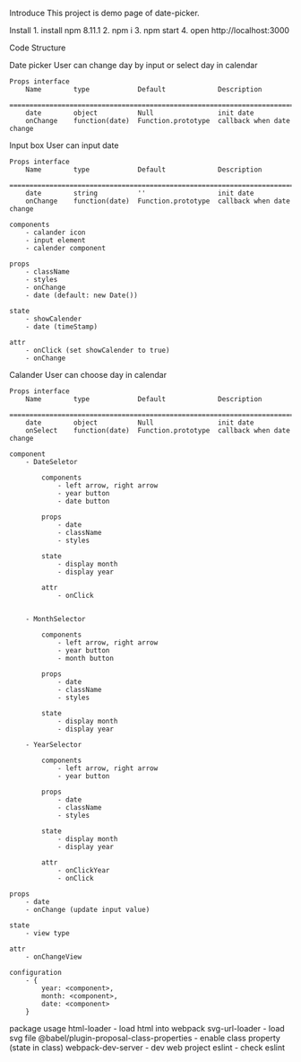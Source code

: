 Introduce
    This project is demo page of date-picker.

Install
    1. install npm 8.11.1
    2. npm i
    3. npm start
    4. open http://localhost:3000

Code Structure

Date picker
    User can change day by input or select day in calendar

    Props interface
        Name        type            Default             Description
        =========================================================================
        date        object          Null                init date
        onChange    function(date)  Function.prototype  callback when date change

Input box
    User can input date

    Props interface
        Name        type            Default             Description
        =========================================================================
        date        string          ''                  init date
        onChange    function(date)  Function.prototype  callback when date change

    components
        - calander icon
        - input element
        - calender component

    props
        - className
        - styles
        - onChange
        - date (default: new Date())

    state
        - showCalender
        - date (timeStamp)

    attr
        - onClick (set showCalender to true)
        - onChange

Calander
    User can choose day in calendar

    Props interface
        Name        type            Default             Description
        =========================================================================
        date        object          Null                init date
        onSelect    function(date)  Function.prototype  callback when date change

    component
        - DateSeletor

            components
                - left arrow, right arrow
                - year button
                - date button

            props
                - date
                - className
                - styles

            state
                - display month
                - display year

            attr
                - onClick


        - MonthSelector

            components
                - left arrow, right arrow
                - year button
                - month button

            props
                - date
                - className
                - styles

            state
                - display month
                - display year

        - YearSelector

            components
                - left arrow, right arrow
                - year button

            props
                - date
                - className
                - styles

            state
                - display month
                - display year

            attr
                - onClickYear
                - onClick

    props
        - date
        - onChange (update input value)

    state
        - view type

    attr
        - onChangeView

    configuration
        - {
            year: <component>,
            month: <component>,
            date: <component>
        }

package usage
    html-loader - load html into webpack
    svg-url-loader - load svg file
    @babel/plugin-proposal-class-properties - enable class property (state in class)
    webpack-dev-server - dev web project
    eslint - check eslint
